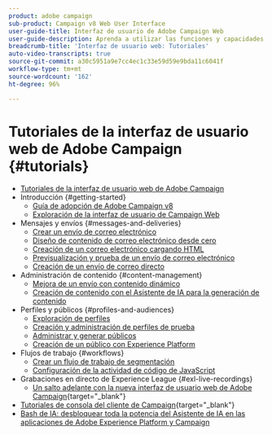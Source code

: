 ```yaml
---
product: adobe campaign
sub-product: Campaign v8 Web User Interface
user-guide-title: Interfaz de usuario de Adobe Campaign Web
user-guide-description: Aprenda a utilizar las funciones y capacidades de la consola del cliente de Adobe Campaign Web.
breadcrumb-title: 'Interfaz de usuario web: Tutoriales'
auto-video-transcripts: true
source-git-commit: a30c5951a9e7cc4ec1c33e59d59e9bda11c6041f
workflow-type: tm+mt
source-wordcount: '162'
ht-degree: 96%

---
```



# Tutoriales de la interfaz de usuario web de Adobe Campaign {#tutorials}

+ [Tutoriales de la interfaz de usuario web de Adobe Campaign](/help/ac-web-learn-main/overview.md)
+ Introducción {#getting-started}
   + [Guía de adopción de Adobe Campaign v8](https://experienceleague.adobe.com/es/docs/campaign-web/acs-to-ac/home)
   + [Exploración de la interfaz de usuario de Campaign Web](/help/get-started/explore-the-web-ui.md)
+ Mensajes y envíos {#messages-and-deliveries}
   + [Crear un envío de correo electrónico](/help/deliveries/create-an-email-delivery.md)
   + [Diseño de contenido de correo electrónico desde cero](/help/design-the-delivery/create-email-content-from-scratch.md)
   + [Creación de un correo electrónico cargando HTML](/help/design-the-delivery/create-an-email-by-uploading-html.md)
   + [Previsualización y prueba de un envío de correo electrónico](/help/deliveries/preview-and-proof-an-email-delivery.md)
   + [Creación de un envío de correo directo](/help/design-the-delivery/create-a-direct-mail-delivery.md)
+ Administración de contenido {#content-management}
   + [Mejora de un envío con contenido dinámico](/help/design-the-delivery/enhance-a-delivery-with-dynamic-content.md)
   + [Creación de contenido con el Asistente de IA para la generación de contenido](/help/design-the-delivery/create-content-using-the-ai-assistant.md)
+ Perfiles y públicos {#profiles-and-audiences}
   + [Exploración de perfiles](/help/profiles-and-audiences/explore-profiles.md)
   + [Creación y administración de perfiles de prueba](/help/profiles-and-audiences/create-and-manage-test-profiles.md)
   + [Administrar y generar públicos](/help/profiles-and-audiences/manage-and-build-audiences.md)
   + [Creación de un público con Experience Platform](/help/profiles-and-audiences/create-an-audience-with-experience-platform.md)
+ Flujos de trabajo {#workflows}
   + [Crear un flujo de trabajo de segmentación](/help/workflows/create-a-targeting-workflow.md)
   + [Configuración de la actividad de código de JavaScript](/help/workflows/configure-java-script-code-activity.md)
+ Grabaciones en directo de Experience League {#exl-live-recordings}
   + [Un salto adelante con la nueva interfaz de usuario web de Adobe Campaign](https://experienceleague.adobe.com/docs/events/experience-league-live-recordings/episodes/exl-live-episode-02-29-24.html?lang=es){target="_blank"}
+ [Tutoriales de consola del cliente de Campaign](https://experienceleague.adobe.com/docs/campaign-learn/tutorials/overview.html?lang=es){target="_blank"}
+ [Bash de IA: desbloquear toda la potencia del Asistente de IA en las aplicaciones de Adobe Experience Platform y Campaign](https://experienceleague.adobe.com/es/docs/events/experience-league-live-recordings/episodes/exl-live-episode-09-26-24)
